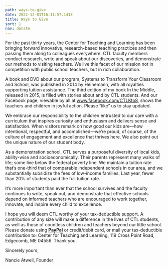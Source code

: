 ```yaml
---
path: ways-to-give
date: 2022-12-01T16:11:57.141Z
title: Ways to Give
sort: 1
nav: donate
---
```


For the past thirty years, the Center for Teaching and Learning has been bringing forward innovative, research-based teaching practices and then passing them along to colleagues everywhere. CTL faculty members conduct research, write and speak about our discoveries, and demonstrate our methods to visiting teachers. We live this facet of our mission not in competition with public school teachers, but in rich collaboration.

A book and DVD about our program, Systems to Transform Your Classroom and School, was published in 2014 by Heinemann, with all royalties supporting tuition assistance. The third edition of my book In the Middle, released in 2015, is filled with stories about and by CTL students. And our Facebook page, viewable by all at www.facebook.com/CTLKto8, shows the teachers and children in joyful action. Please “like” us to stay updated.

We embrace our responsibility to the children entrusted to our care with a curriculum that inspires curiosity and enthusiasm and delivers sense and satisfaction. When visitors remark on how good our kids are—how intentional, respectful, and accomplished—we’re proud, of course, of the culture of engagement and excellence that thrives here. We also point out the unique nature of our student body.

As a demonstration school, CTL serves a purposeful diversity of local kids, ability-wise and socioeconomically. Their parents represent many walks of life; some live below the federal poverty line. We maintain a tuition rate that’s one-third that of comparable independent schools in our area, and we substantially subsidize the fees of low-income families. Last year, fewer than 20% of students paid the full tuition rate.

It’s more important than ever that the school survives and the faculty continues to write, speak out, and demonstrate that effective schools depend on informed teachers who are encouraged to work together, innovate, and inspire every child to excellence.

I hope you will deem CTL worthy of your tax-deductible support. A contribution of any size will make a difference in the lives of CTL students, as well as those of countless children and teachers beyond our little school. Please donate using **[PayPal](https://www.paypal.com/donate/?hosted_button_id=C5MBBY8FDK9BS)** or credit/debit card, or mail your tax-deductible contribution to: Center for Teaching and Learning, 119 Cross Point Road, Edgecomb, ME 04556. Thank you.

Sincerely yours,

Nancie Atwell, Founder
